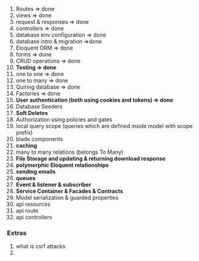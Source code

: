 1. Routes => done
2. views => done
3. request & responses => done
4. controllers => done
5. database env configuration => done
6. database intro & migration =>done
7. Eloquent ORM =>  done
8. forms => done
9. CRUD operations => done
10. **Testing => done**
11. one to one => done
12. one to many => done
13. Quiring database => done
14. Factories => done
15. **User authentication (both using cookies and tokens) => done**
16. Database Seeders
17. **Soft Deletes**
18. Authorization using policies and gates
19. local query scope (queries which are defined inside model with scope prefix)
20. blade components
21. **caching**
22. many to many relations (belongs To Many)
23. **File Storage and updating & returning download response**
24. **polymorphic Eloquent relationships**
25. **sending emails**
26. **queues** 
27. **Event & listener & subscriber**
28. **Service Container & Facades & Contracts**  
29. Model serialization  & guarded properties
30. api resources 
31. api route 
32. api controllers

### Extras
1. what is csrf attacks
2. 